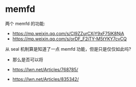 # memfd

两个 memfd 的功能:
- https://mp.weixin.qq.com/s/CI9ZZurCXjY9xF75lK8NjA
- https://mp.weixin.qq.com/s/orDF_F2iTY-M5tYKY7cvCQ

从 seal 机制算是知道了一点 memfd 功能，但是只是仅仅如此吗?
- 那么是否可以将

- https://lwn.net/Articles/768785/

- https://lwn.net/Articles/835342/
